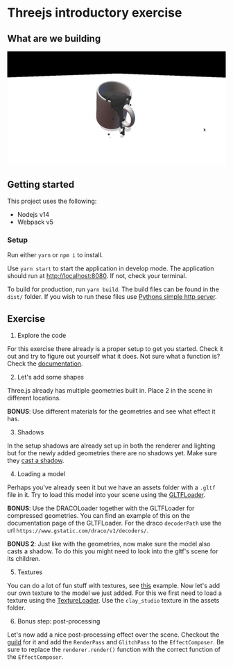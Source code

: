 # Threejs introductory exercise

## What are we building

![End result](./markdown-assets/end-result.gif)

## Getting started

This project uses the following:

- Nodejs v14
- Webpack v5

### Setup

Run either `yarn` or `npm i` to install.

Use `yarn start` to start the application in develop mode. The application should run at [http://localhost:8080](http://localhost:8080/). If not, check your terminal.

To build for production, run `yarn build`. The build files can be found in the `dist/` folder. If you wish to run these files use [Pythons simple http server](https://developer.mozilla.org/en-US/docs/Learn/Common_questions/set_up_a_local_testing_server).

## Exercise

1. Explore the code

For this exercise there already is a proper setup to get you started. Check it out and try to figure out yourself what it does. Not sure what a function is? Check the [documentation](https://threejs.org/docs/index.html#manual/en/introduction/Creating-a-scene).

2. Let's add some shapes

Three.js already has multiple geometries built in. Place 2 in the scene in different locations.

**BONUS**: Use different materials for the geometries and see what effect it has.

3. Shadows

In the setup shadows are already set up in both the renderer and lighting but for the newly added geometries there are no shadows yet. Make sure they [cast a shadow](https://threejs.org/docs/index.html?q=mesh#api/en/core/Object3D.castShadow).

4. Loading a model

Perhaps you've already seen it but we have an assets folder with a `.gltf` file in it. Try to load this model into your scene using the [GLTFLoader](https://threejs.org/docs/index.html?q=gltf#examples/en/loaders/GLTFLoader).

**BONUS**: Use the DRACOLoader together with the GLTFLoader for compressed geometries. You can find an example of this on the documentation page of the GLTFLoader. For the draco `decoderPath` use the url `https://www.gstatic.com/draco/v1/decoders/`.

**BONUS 2**: Just like with the geometries, now make sure the model also casts a shadow. To do this you might need to look into the gltf's scene for its children.

5. Textures

You can do a lot of fun stuff with textures, see [this](https://threejs.org/examples/?q=text#webgl_loader_texture_dds) example. Now let's add our own texture to the model we just added. For this we first need to load a texture using the [TextureLoader](https://threejs.org/docs/index.html?q=text#api/en/textures/Texture). Use the `clay_studio` texture in the assets folder.

6. Bonus step: post-processing

Let's now add a nice post-processing effect over the scene. Checkout the [guild](https://threejs.org/docs/index.html?q=post#manual/en/introduction/How-to-use-post-processing) for it and add the `RenderPass` and `GlitchPass` to the `EffectComposer`. Be sure to replace the `renderer.render()` function with the correct function of the `EffectComposer`.
